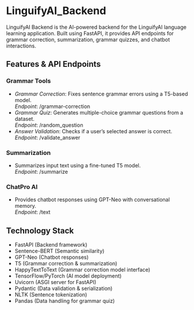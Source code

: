 # LinguifyAI_Backend

LinguifyAI Backend is the AI-powered backend for the LinguifyAI language learning application. Built using FastAPI, it provides API endpoints for grammar correction, summarization, grammar quizzes, and chatbot interactions.

## Features & API Endpoints

### Grammar Tools
- *Grammar Correction*: Fixes sentence grammar errors using a T5-based model.  
  *Endpoint*: /grammar-correction
- *Grammar Quiz*: Generates multiple-choice grammar questions from a dataset.  
  *Endpoint*: /random_question
- *Answer Validation*: Checks if a user’s selected answer is correct.  
  *Endpoint*: /validate_answer

### Summarization
- Summarizes input text using a fine-tuned T5 model.  
  *Endpoint*: /summarize

### ChatPro AI
- Provides chatbot responses using GPT-Neo with conversational memory.  
  *Endpoint*: /text

## Technology Stack
- FastAPI (Backend framework)
- Sentence-BERT (Semantic similarity)
- GPT-Neo (Chatbot responses)
- T5 (Grammar correction & summarization)
- HappyTextToText (Grammar correction model interface)
- TensorFlow/PyTorch (AI model deployment)
- Uvicorn (ASGI server for FastAPI)
- Pydantic (Data validation & serialization)
- NLTK (Sentence tokenization)
- Pandas (Data handling for grammar quiz)
